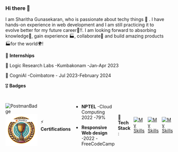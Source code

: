 ### Hi there 👋

I am Sharitha Gunasekaran, who is passionate about techy things 📠 . I have  hands-on experience in web development and I am still practicing it to evolve better for my future career🧿!!.
I am looking forward to absorbing knowledge🧠, gain experience 🏭, collaborate🤝 and build amazing products 🏭for the world🌍!


🌱 **Internships**

🧿 Logic Research Labs -Kumbakonam -Jan-Apr 2023

🧿 CogniAI -Coimbatore - Jul 2023-February 2024
  
🎖 **Badges**
<div style="display:flex; align-items:center; gap: 10px;' align='center'">
<div>
    <img src="https://raw.githubusercontent.com/GSSoC24/Postman-Challenge/main/docs/assets/Postman%20White.png" width="100px" height="100px" alt="PostmanBadge" /> 
    <img src="https://github.com/girlscript/gssoc-website-new/blob/main/public/badges/5.png" width="100px" height="100px" alt="ChampionBadge" />
</div>

⚡ **Certifications**
  - **NPTEL** -Cloud Computing 2022 -79%

  - **Responsive Web design** -2022 -FreeCodeCamp
  
🔧**Tech Stack** : 

  [![My Skills](https://skillicons.dev/icons?i=html,css,js&perline=4)](https://skillicons.dev)

  [![My Skills](https://skillicons.dev/icons?i=laravel,angular,bootstrap&perline=3)](https://skillicons.dev)

  [![My Skills](https://skillicons.dev/icons?i=mysql,mongodb,java,py,&perline=4)](https://skillicons.dev)

